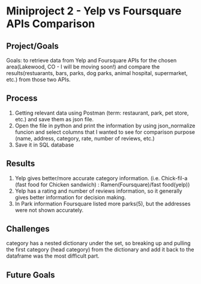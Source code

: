 # Miniproject 2 - Yelp vs Foursquare APIs Comparison


## Project/Goals
Goals: to retrieve data from Yelp and Foursquare APIs for the chosen area(Lakewood, CO - I will be moving soon!) and compare the results(restuarants, bars, parks, dog parks, animal hospital, supermarket, etc.)  from those two APIs. 


## Process
1) Getting relevant data using Postman (term: restaurant, park, pet store, etc.) and save them as json file. 
2) Open the file in python and print the information by using json_normalize funcion and select columns that I wanted to see for comparison purpose (name, address, category, rate, number of reviews, etc.) 
3) Save it in SQL database

## Results
1) Yelp gives better/more accurate category information. (i.e. Chick-fil-a (fast food for Chicken sandwich) : Ramen(Foursquare)/fast food(yelp)) 
2) Yelp has a rating and number of reviews information, so it generally gives better information for decision making. 
3) In Park information Foursquare listed more parks(5), but the addresses were not shown accurately.  


## Challenges 
category has a nested dictionary under the set, so breaking up and pulling the first category (head category) from the dictionary and add it back to the dataframe was the most difficult part. 

## Future Goals
